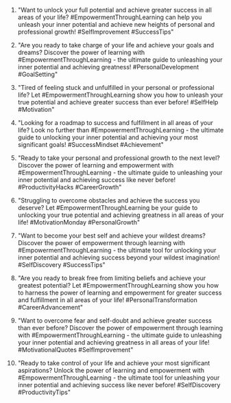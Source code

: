 1. "Want to unlock your full potential and achieve greater success in all areas of your life? #EmpowermentThroughLearning can help you unleash your inner potential and achieve new heights of personal and professional growth! #SelfImprovement #SuccessTips"

2. "Are you ready to take charge of your life and achieve your goals and dreams? Discover the power of learning with #EmpowermentThroughLearning - the ultimate guide to unleashing your inner potential and achieving greatness! #PersonalDevelopment #GoalSetting"

3. "Tired of feeling stuck and unfulfilled in your personal or professional life? Let #EmpowermentThroughLearning show you how to unleash your true potential and achieve greater success than ever before! #SelfHelp #Motivation"

4. "Looking for a roadmap to success and fulfillment in all areas of your life? Look no further than #EmpowermentThroughLearning - the ultimate guide to unlocking your inner potential and achieving your most significant goals! #SuccessMindset #Achievement"

5. "Ready to take your personal and professional growth to the next level? Discover the power of learning and empowerment with #EmpowermentThroughLearning - the ultimate guide to unleashing your inner potential and achieving success like never before! #ProductivityHacks #CareerGrowth"

6. "Struggling to overcome obstacles and achieve the success you deserve? Let #EmpowermentThroughLearning be your guide to unlocking your true potential and achieving greatness in all areas of your life! #MotivationMonday #PersonalGrowth"

7. "Want to become your best self and achieve your wildest dreams? Discover the power of empowerment through learning with #EmpowermentThroughLearning - the ultimate tool for unlocking your inner potential and achieving success beyond your wildest imagination! #SelfDiscovery #SuccessTips"

8. "Are you ready to break free from limiting beliefs and achieve your greatest potential? Let #EmpowermentThroughLearning show you how to harness the power of learning and empowerment for greater success and fulfillment in all areas of your life! #PersonalTransformation #CareerAdvancement"

9. "Want to overcome fear and self-doubt and achieve greater success than ever before? Discover the power of empowerment through learning with #EmpowermentThroughLearning - the ultimate guide to unleashing your inner potential and achieving greatness in all areas of your life! #MotivationalQuotes #SelfImprovement"

10. "Ready to take control of your life and achieve your most significant aspirations? Unlock the power of learning and empowerment with #EmpowermentThroughLearning - the ultimate tool for unleashing your inner potential and achieving success like never before! #SelfDiscovery #ProductivityTips"


